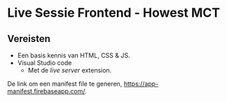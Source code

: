 # Live Sessie Frontend - Howest MCT

## Vereisten

-   Een basis kennis van HTML, CSS & JS.
-   Visual Studio code
    -   Met de _live server_ extension.

De link om een manifest file te generen, https://app-manifest.firebaseapp.com/.

